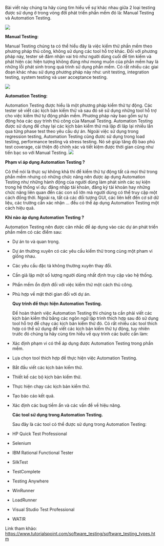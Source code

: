 Bài viết này chúng ta hãy cùng tìm hiểu về sự khác nhau giữa 2 loại testing được sử dụng ở trong vòng đời phát triển phần mềm đó là: Manual Testing và Automation Testing.

![](https://images.viblo.asia/f7df8ba3-435e-4216-9132-bb47d2b780a7.jpg)

  **Manual Testing:**

  Manual Testing chúng ta có thể hiểu đây là việc kiểm thử phần mềm theo phương pháp thủ công, không sử dụng các tool hỗ trợ khác. Đối với phương pháp này, tester sẽ đảm nhận vai trò như người dùng cuối để tìm kiếm và phát hiện các hiện tượng không đúng như mong muốn của phần mềm hay là những lỗi phát sinh trong quá trình sử dụng phần mềm. Có rất nhiều các giai đoạn khác nhau sử dụng phương pháp này như: unit testing, integration testing, system testing và user acceptance testing.
  
  ![](https://images.viblo.asia/c577e661-aa82-4088-a90f-c5f8fd44937f.png)

  **Automation Testing:**

  Automation Testing được hiểu là một phương pháp kiểm thử tự động. Các tester sẽ viết các kịch bản kiểm thử và sau đó sẽ sử dụng những tool hỗ trợ cho việc kiểm thử tự động phần mềm. Phương pháp này bao gồm sự tự động hóa các quy trình thủ công của Manual Testing. Automation Testing được sử dụng để chạy lại các kịch bản kiểm thử mà lặp đi lăp lại nhiều lần qua từng phase test theo yêu cầu dự án.
  Ngoài việc sử dụng trong regression testing, Automation Testing cũng đươc sử dụng trong load testing, performance testing và stress testing. Nó sẽ giúp tăng độ bao phủ test coverage, cải thiện độ chính xác và tiết kiệm được thời gian cũng như tiền bạc so với Manual Testing.
  ![](https://images.viblo.asia/cde2dd6c-e81f-40fa-94de-9bb14883848b.png)

  **Phạm vi áp dụng Automation Testing ?**

  Có thể nói là thực sự không khả thi để kiểm thử tự động tất cả mọi thứ trong phần mềm nhưng có những chức năng nên được áp dụng Automation Testing như những hành động của người dùng làm phát sinh các sự kiện trong hệ thống ví dụ: đăng nhập tài khoản, đăng ký tài khoản hay những chức năng liên quan đến các con số lớn mà người dùng có thể truy cập một cách đồng thời.
  Ngoài ra, tất cả các đối tượng GUI, các liên kết đến cơ sở dữ liệu, các trường cần xác nhận ... đều có thể áp dụng Automation Testing một cách hiệu quả.

  **Khi nào áp dụng Automation Testing ?**

  Automation Testing nên được cân nhắc để áp dụng vào các dự án phát triển phần mềm có các điểm sau:

- Dự án to và quan trọng.
- Dự án thường xuyên có các yêu cầu kiểm thử trong cùng một pham vi giống nhau.
- Các yêu cầu đặc tả không thường xuyên thay đổi.
- Cần giả lập một số lượng người dùng nhất định truy cập vào hệ thống.
- Phần mềm ổn định đối với việc kiểm thử một cách thủ công.
- Phù hợp về mặt thời gian đối với dự án.
  
  **Quy trình để thực hiện Automation Testing.**

  Để hoàn thành việc Automation Testing thì chúng ta cần phải viết các kịch bản kiểm thử bằng các ngôn ngữ lập trình thích hợp sau đó sử dụng tool hỗ trợ để chạy các kịch bản kiểm thử đó. Có rất nhiều các tool thích hợp có thể sử dụng để viết các kịch bản kiểm thử tự động, tuy nhiên trước đó chúng ta hãy cùng tìm hiểu về quy trình các bước cần làm:

- Xác định phạm vi có thể áp dụng được Automation Testing trong phần mềm.
- Lựa chọn tool thích hợp để thực hiện việc Automation Testing.
- Bắt đầu viết các kịch bản kiểm thử.
- Thiết kế các bộ kịch bản kiểm thử.
- Thực hiện chạy các kịch bản kiểm thử.
- Tạo báo cáo kết quả.
- Xác định các bug tiềm ẩn và các vấn đề về hiệu năng.

  **Các tool sử dụng trong Automation Testing.**

  Sau đây là các tool có thể được sử dụng trong Automation Testing:
  
- HP Quick Test Professional
- Selenium
- IBM Rational Functional Tester
- SilkTest
- TestComplete
- Testing Anywhere
- WinRunner
- LoadRunner
- Visual Studio Test Professional
- WATIR

Link tham khảo: 
https://www.tutorialspoint.com/software_testing/software_testing_types.htm